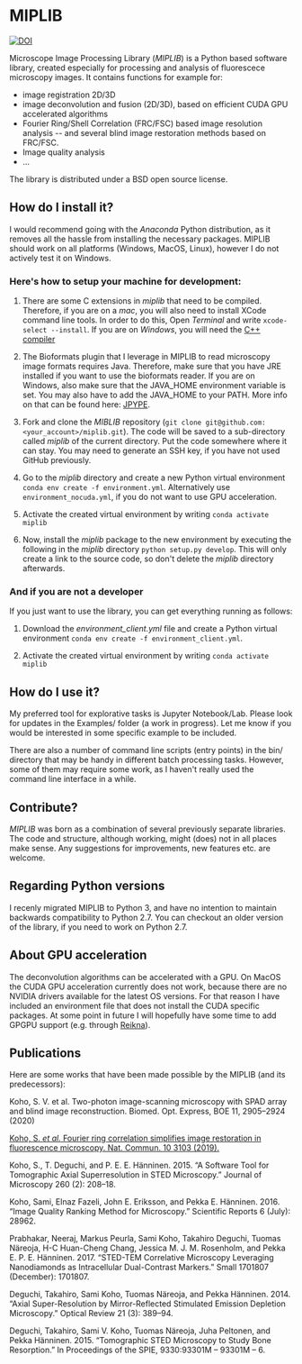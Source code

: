 # MIPLIB
[![DOI](https://zenodo.org/badge/162555135.svg)](https://zenodo.org/badge/latestdoi/162555135)

Microscope Image Processing Library (*MIPLIB*) is a Python based software library, created especially for processing and analysis of fluorescece microscopy images. It contains functions for example for:

- image registration 2D/3D
- image deconvolution and fusion (2D/3D), based on efficient CUDA GPU accelerated algorithms
- Fourier Ring/Shell Correlation (FRC/FSC) based image resolution analysis -- and several blind image restoration methods based on FRC/FSC.
- Image quality analysis
- ...

The library is distributed under a BSD open source license.

## How do I install it?

I would recommend going with the *Anaconda* Python distribution, as it removes all the hassle from installing the necessary packages. MIPLIB should work on all platforms (Windows, MacOS, Linux), however I do not actively test it on Windows. 


### Here's how to setup your machine for development:

  1. There are some C extensions in *miplib* that need to be compiled. Therefore, if you are on a *mac*, you will also need to install XCode command line tools. In order to do this, Open *Terminal* and write `xcode-select --install`. If you are on *Windows*, you will need the [C++ compiler](https://wiki.python.org/moin/WindowsCompilers)

  2. The Bioformats plugin that I leverage in MIPLIB to read microscopy image formats requires Java. Therefore, make sure that you have JRE installed if you want to use the bioformats reader.  If you are on Windows, also make sure that the JAVA_HOME environment variable is set. You may also have to add the JAVA_HOME to your PATH. More info on that can be found here: [JPYPE](https://jpype.readthedocs.io/en/latest/install.html). 

3. Fork and clone the *MIBLIB* repository (`git clone git@github.com:<your_account>/miplib.git`). The code will be saved to a sub-directory called *miplib* of the current directory. Put the code somewhere where it can stay. You may need to generate an SSH key, if you have not used GitHub previously.

4. Go to the *miplib* directory and create a new Python virtual environment `conda env create -f environment.yml`. Alternatively use `environment_nocuda.yml`, if you do not want to use GPU acceleration. 

5. Activate the created virtual environment by writing `conda activate miplib`

6. Now, install the *miplib* package to the new environment by executing the following in the *miplib* directory `python setup.py develop`. This will only create a link to the source code, so don't delete the *miplib* directory afterwards. 

### And if you are not a developer

If you just want to use the library, you can get everything running as follows:

1. Download the *environment_client.yml* file and create a Python virtual environment `conda env create -f environment_client.yml`. 

2. Activate the created virtual environment by writing `conda activate miplib`

## How do I use it?

My preferred tool for explorative tasks is Jupyter Notebook/Lab. Please look for updates in the Examples/ folder (a work in progress). Let me know if you would be interested in some specific example to be included. 

There are also a number of command line scripts (entry points) in the bin/ directory that may be handy in different batch processing tasks. However, some of them may require some work, as I haven't really used the command line interface in a while.

## Contribute?

*MIPLIB* was born as a combination of several previously separate libraries. The code and structure, although working, might (does) not in all places make sense. Any suggestions for improvements, new features etc. are welcome. 

## Regarding Python versions

I recenly migrated MIPLIB to Python 3, and have no intention to maintain backwards compatibility to Python 2.7. You can checkout an older version of the library, if you need to work on Python 2.7.

## About GPU acceleration

The deconvolution algorithms can be accelerated with a GPU. On MacOS the CUDA GPU acceleration currently does not work, because there are no NVIDIA drivers available for the latest OS versions. For that reason I have included an environment file that does not install the CUDA specific packages. At some point in future I will hopefully have some time to add GPGPU support (e.g. through [Reikna](https://github.com/fjarri/reikna)).

## Publications

Here are some works that have been made possible by the MIPLIB (and its predecessors):

Koho, S. V. et al. Two-photon image-scanning microscopy with SPAD array and blind image reconstruction. Biomed. Opt. Express, BOE 11, 2905–2924 (2020)

[Koho, S. *et al.* Fourier ring correlation simplifies image restoration in fluorescence microscopy. Nat. Commun. 10 3103 (2019).](https://doi.org/10.1038/s41467-019-11024-z)

Koho, S., T. Deguchi, and P. E. E. Hänninen. 2015. “A Software Tool for Tomographic Axial Superresolution in STED Microscopy.” Journal of Microscopy 260 (2): 208–18.

Koho, Sami, Elnaz Fazeli, John E. Eriksson, and Pekka E. Hänninen. 2016. “Image Quality Ranking Method for Microscopy.” Scientific Reports 6 (July): 28962.

Prabhakar, Neeraj, Markus Peurla, Sami Koho, Takahiro Deguchi, Tuomas Näreoja, H-C Huan-Cheng Chang, Jessica M. J. M. Rosenholm, and Pekka E. P. E. Hänninen. 2017. “STED-TEM Correlative Microscopy Leveraging Nanodiamonds as Intracellular Dual-Contrast Markers.” Small  1701807 (December): 1701807.

Deguchi, Takahiro, Sami Koho, Tuomas Näreoja, and Pekka Hänninen. 2014. “Axial Super-Resolution by Mirror-Reflected Stimulated Emission Depletion Microscopy.” Optical Review 21 (3): 389–94.

Deguchi, Takahiro, Sami V. Koho, Tuomas Näreoja, Juha Peltonen, and Pekka Hänninen. 2015. “Tomographic STED Microscopy to Study Bone Resorption.” In Proceedings of the SPIE, 9330:93301M – 93301M – 6.

